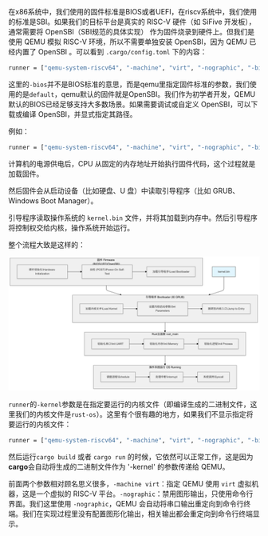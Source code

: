 在x86系统中，我们使用的固件标准是BIOS或者UEFI，在riscv系统中，我们使用的标准是SBI。如果我们的目标平台是真实的 RISC-V 硬件（如 SiFive 开发板），通常需要将 OpenSBI（SBI规范的具体实现） 作为固件烧录到硬件上。但我们是使用 QEMU 模拟 RISC-V 环境，所以不需要单独安装 OpenSBI，因为 QEMU 已经内置了 OpenSBI 。可以看到 `.cargo/config.toml` 下的内容：

```bash
runner = ["qemu-system-riscv64", "-machine", "virt", "-nographic", "-bios", "default", "-kernel", "target/riscv64gc-unknown-none-elf/debug/rust-os"]
```

这里的`-bios`并不是BIOS标准的意思，而是qemu里指定固件标准的参数，我们使用的是`default`，qemu默认的固件就是OpenSBI。我们作为初学者开发，QEMU默认的BIOS已经足够支持大多数场景。如果需要调试或自定义 OpenSBI，可以下载或编译 OpenSBI，并显式指定其路径。

例如：

```bash
runner = ["qemu-system-riscv64", "-machine", "virt", "-nographic", "-bios", "path/to/opensbi.bin", "-kernel", "target/riscv64gc-unknown-none-elf/debug/rust-os"]
```

计算机的电源供电后，CPU 从固定的内存地址开始执行固件代码，这个过程就是加载固件。

然后固件会从启动设备（比如硬盘、U 盘）中读取引导程序（比如 GRUB、Windows Boot Manager）。

引导程序读取操作系统的 `kernel.bin` 文件，并将其加载到内存中。然后引导程序将控制权交给内核，操作系统开始运行。

整个流程大致是这样的：

![HowToRunOS](../../assets/HowToRunOS.png)

`runner`的`-kernel`参数是在指定要运行的内核文件（即编译生成的二进制文件，这里我们的内核文件是`rust-os`）。这里有个很有趣的地方，如果我们不显示指定将要运行的内核文件：

```bash
runner = ["qemu-system-riscv64", "-machine", "virt", "-nographic", "-bios", "path/to/opensbi.bin", "-kernel"]
```

然后运行`cargo build` 或者 `cargo run` 的时候，它依然可以正常工作，这是因为**cargo**会自动将生成的二进制文件作为 '-kernel' 的参数传递给 QEMU。

前面两个参数相对顾名思义很多，`-machine virt`：指定 QEMU 使用 `virt` 虚拟机器，这是一个虚拟的 RISC-V 平台。`-nographic`：禁用图形输出，只使用命令行界面。我们这里使用 `-nographic`，QEMU 会自动将串口输出重定向到命令行终端。我们在实现过程里没有配置图形化输出，相关输出都会重定向到命令行终端显示。